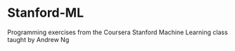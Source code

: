# Stanford-ML
Programming exercises from the Coursera Stanford Machine Learning class taught by Andrew Ng
